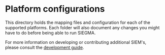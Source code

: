 # Platform configurations

This directory holds the mapping files and configuration for each of the supported platforms. Each folder will also document any changes you might have to do before being able to run SIEGMA. 

For more information on developing or contributing additional SIEM's, please consult the [development guide](../development-guide.md).
